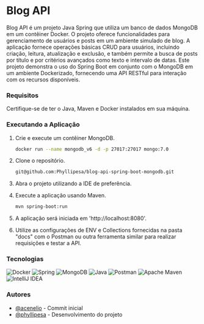 # Blog API

Blog API é um projeto Java Spring que utiliza um banco de dados MongoDB em um contêiner Docker.
O projeto oferece funcionalidades para gerenciamento de usuários e posts em um ambiente simulado de blog.
A aplicação fornece operações básicas CRUD para usuários, incluindo criação, leitura,
atualização e exclusão, e também permite a busca de posts por título e por critérios avançados
como texto e intervalo de datas. Este projeto demonstra o uso do Spring Boot em conjunto com o MongoDB
em um ambiente Dockerizado, fornecendo uma API RESTful para interação com os recursos disponíveis.

### Requisitos
Certifique-se de ter o Java, Maven e Docker instalados em sua máquina.

### Executando a Aplicação

1. Crie e execute um contêiner MongoDB.
   ```bash
   docker run --name mongodb_v6 -d -p 27017:27017 mongo:7.0
   ```

2. Clone o repositório.
   ```bash
   git@github.com:Phyllipesa/blog-api-spring-boot-mongodb.git
   ```

3. Abra o projeto utilizando a IDE de preferência.


4. Execute a aplicação usando Maven.
   ```bash
   mvn spring-boot:run
   ```

5. A aplicação será iniciada em 'http://localhost:8080'.


6. Utilize as configurações de ENV e Collections fornecidas na pasta "docs" com o Postman ou outra ferramenta similar para realizar requisições e testar a API.

### Tecnologias
![Docker](https://img.shields.io/badge/docker-%230db7ed.svg?style=for-the-badge&logo=docker&logoColor=white)
![Spring](https://img.shields.io/badge/spring-%236DB33F.svg?style=for-the-badge&logo=spring&logoColor=white)
![MongoDB](https://img.shields.io/badge/MongoDB-%234ea94b.svg?style=for-the-badge&logo=mongodb&logoColor=white)
![Java](https://img.shields.io/badge/java-%23ED8B00.svg?style=for-the-badge&logo=openjdk&logoColor=white)
![Postman](https://img.shields.io/badge/Postman-FF6C37?style=for-the-badge&logo=postman&logoColor=white)
![Apache Maven](https://img.shields.io/badge/Apache%20Maven-C71A36?style=for-the-badge&logo=Apache%20Maven&logoColor=white)
![IntelliJ IDEA](https://img.shields.io/badge/IntelliJIDEA-000000.svg?style=for-the-badge&logo=intellij-idea&logoColor=white)

### Autores
- [@acenelio](https://github.com/acenelio) - Commit inicial
- [@phyllipesa](https://github.com/phyllipesa) - Desenvolvimento do projeto
